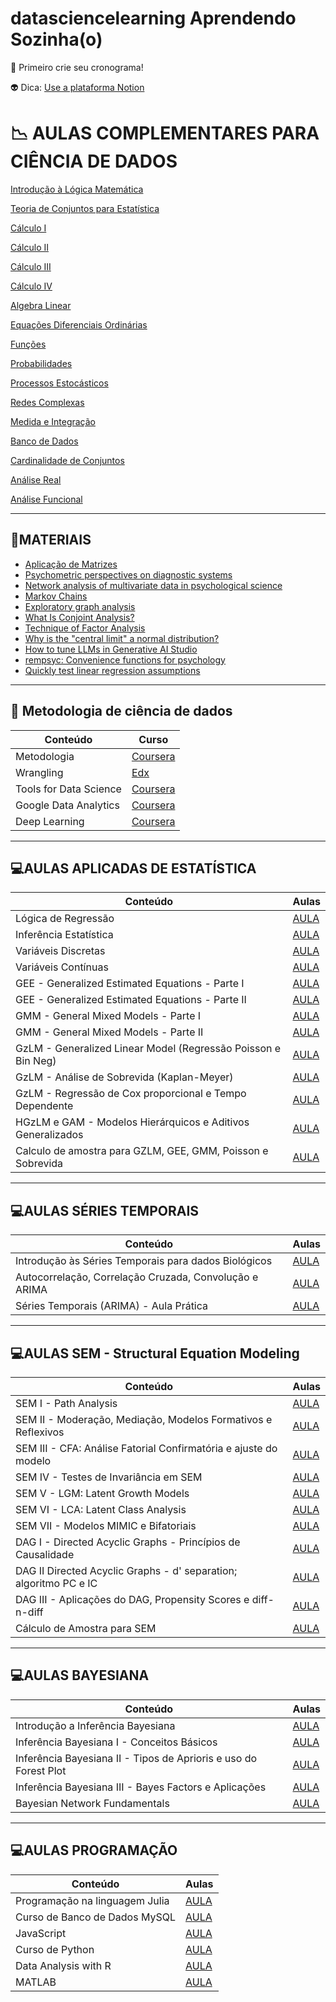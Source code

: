# datasciencelearning Aprendendo Sozinha(o) 

:loudspeaker: Primeiro crie seu cronograma!

:alien: Dica: [Use a plataforma Notion](https://www.youtube.com/watch?v=ltTJ84N_jZY)

# :chart_with_downwards_trend: AULAS COMPLEMENTARES PARA CIÊNCIA DE DADOS

[Introdução à Lógica Matemática](https://www.youtube.com/playlist?list=PL7RjLI0hJPfClF1VUbV6rxEKhisvGKeiI)

[Teoria de Conjuntos para Estatística](https://www.youtube.com/playlist?list=PL5Dg8nFln2eVou0YbxuUiYWmjPuxTLAYe)

[Cálculo I](https://www.youtube.com/playlist?list=PL2D9B691A704C6F7B)

[Cálculo II](https://www.youtube.com/playlist?list=PLxI8Can9yAHfo-IWbd4FZ1sIPuemagUID)

[Cálculo III](https://www.youtube.com/playlist?list=PLAudUnJeNg4ugGUJo52dtgFZ_tCm1Ds5W) 

[Cálculo IV](https://www.youtube.com/playlist?list=PLAudUnJeNg4ssEeZCZ0BOgwflysb7UZmX)

[Algebra Linear](https://www.youtube.com/playlist?list=PLIEzh1OveCVczEZAjhVIVd7Qs-X8ILgnI)

[Equações Diferenciais Ordinárias](https://www.youtube.com/playlist?list=PLo4jXE-LdDTRytDPpzIMnk7TqC0aNmqqS)

[Funções](https://www.youtube.com/playlist?list=PLjCdqxwexy0lM6OunPk3T1HGn0lJXkzyB)

[Probabilidades](https://www.youtube.com/playlist?list=PLSc7xcwCGNh3Ls-WARhH54WwiqB91Kyak)

[Processos Estocásticos](https://www.youtube.com/playlist?list=PLSc7xcwCGNh0jSylDm0QrDJaFTC3vAbvc)

[Redes Complexas](https://www.youtube.com/playlist?list=PLSc7xcwCGNh0HHNJlZBMBK6MzpdwNSzVT)

[Medida e Integração](https://www.youtube.com/playlist?list=PLo4jXE-LdDTQeqe5Nx8BsAop6A6vkqvNS) 

[Banco de Dados](https://www.youtube.com/playlist?list=PLxI8Can9yAHeZcEzZElhxwsQTf9MaG6sS)

[Cardinalidade de Conjuntos](https://www.youtube.com/playlist?list=PL7RjLI0hJPfCb5aclT8L-TW8KFH-kBWvj)

[Análise Real](https://www.youtube.com/playlist?list=PLDeB42P6f8ioB9jIUAogtPwzNb0QqstuF)

[Análise Funcional](https://www.youtube.com/playlist?list=PLo4jXE-LdDTTT2PceC9t0StGzLNIdGfFg)

----

## 📕MATERIAIS 
- [Aplicação de Matrizes](https://eadcampus.spo.ifsp.edu.br/pluginfile.php/29859/mod_resource/content/1/Determinantes.pdf)
- [Psychometric perspectives on diagnostic systems](https://onlinelibrary.wiley.com/doi/10.1002/jclp.20503)
- [Network analysis of multivariate data in psychological science](https://www.nature.com/articles/s43586-021-00055-w)
- [Markov Chains](https://www.youtube.com/watch?v=i3AkTO9HLXo)
- [Exploratory graph analysis](https://journals.plos.org/plosone/article?id=10.1371/journal.pone.0174035&authuser=0)
- [What Is Conjoint Analysis?](https://www.businessnewsdaily.com/6161-conjoint-analysis.html?authuser=0)
- [Technique of Factor Analysis](https://www.nature.com/articles/136297b0?authuser=0)
- [Why is the "central limit" a normal distribution?](https://www.youtube.com/watch?v=d_qvLDhkg00)
- [How to tune LLMs in Generative AI Studio](https://www.youtube.com/watch?v=4A4W03qUTsw)
- [rempsyc: Convenience functions for psychology ](https://joss.theoj.org/papers/10.21105/joss.05466)
- [Quickly test linear regression assumptions](https://cran.r-project.org/web/packages/rempsyc/vignettes/assumptions.html#categorical-predictors) 

-----

## :page_with_curl: Metodologia de ciência de dados 
|  Conteúdo | Curso |
| -----  | -------| 
| Metodologia | [Coursera](https://www.coursera.org/learn/data-science-methodology) |
| Wrangling | [Edx](https://www.edx.org/learn/data-science/harvard-university-data-science-wrangling) |
| Tools for Data Science | [Coursera](https://www.coursera.org/learn/open-source-tools-for-data-science) |
| Google Data Analytics |[Coursera](https://www.coursera.org/professional-certificates/google-data-analytics) | 
| Deep Learning | [Coursera](https://www.coursera.org/specializations/deep-learning) 


-----

## 💻AULAS APLICADAS DE ESTATÍSTICA  
|  Conteúdo | Aulas |
| -----  | -------| 
| Lógica de Regressão | [AULA](https://www.youtube.com/live/clK8Xgw52oI?si=mngMJdg9kJAe1b5T) |
| Inferência Estatística | [AULA](https://www.youtube.com/live/vtxx-Ff1fNc?si=Z6CA2nJMtDOiosh3) |
| Variáveis Discretas | [AULA](https://www.youtube.com/live/xaV4Pc_-bNY?si=YL8B_OtdK3N1oOMk) |
| Variáveis Contínuas | [AULA](https://www.youtube.com/live/Q6XwxKclkyw?si=ejMiq8lv8q8c3lFL) |
| GEE - Generalized Estimated Equations - Parte I | [AULA](https://www.youtube.com/live/ivnW5ic9-XM?si=JVNnXXNc_bDANdWj) |
| GEE - Generalized Estimated Equations - Parte II | [AULA](https://www.youtube.com/live/Ddl7HasY0ag?si=opYG-pcwWsyE-L9D) |
| GMM - General Mixed Models - Parte I | [AULA](https://www.youtube.com/watch?v=0h9gYG5xjh8&list=PLZjaOxYREinsad8uE9WW-dK9FXhG9D3uj&index=7) |
| GMM - General Mixed Models - Parte II | [AULA](https://www.youtube.com/live/W2hvHJM0cNM?si=vsavaeTG8b2Z5-r_) |
| GzLM - Generalized Linear Model (Regressão Poisson e Bin Neg)| [AULA](https://www.youtube.com/watch?v=0RDRYV93LR8&list=PLZjaOxYREinsad8uE9WW-dK9FXhG9D3uj&index=9) |
| GzLM - Análise de Sobrevida (Kaplan-Meyer) | [AULA](https://www.youtube.com/watch?v=efcIdqwmAas&list=PLZjaOxYREinsad8uE9WW-dK9FXhG9D3uj&index=10) |
| GzLM - Regressão de Cox proporcional e Tempo Dependente | [AULA](https://www.youtube.com/watch?v=n-NJhXyo9j4&list=PLZjaOxYREinsad8uE9WW-dK9FXhG9D3uj&index=11) |
| HGzLM e GAM - Modelos Hierárquicos e Aditivos Generalizados | [AULA](https://www.youtube.com/watch?v=PCRm_Z0G7BE&list=PLZjaOxYREinsad8uE9WW-dK9FXhG9D3uj&index=12&t=6s) |
|Calculo de amostra para GZLM, GEE, GMM, Poisson e Sobrevida | [AULA](https://www.youtube.com/watch?v=pYXcsEevqBE&list=PLZjaOxYREinsad8uE9WW-dK9FXhG9D3uj&index=13) |

-------

## 💻AULAS SÉRIES TEMPORAIS 
|  Conteúdo | Aulas |
| -----  | -------| 
| Introdução às Séries Temporais para dados Biológicos | [AULA](https://www.youtube.com/watch?v=jehQdlAdbgw&list=PLZjaOxYREinsad8uE9WW-dK9FXhG9D3uj&index=14) |
| Autocorrelação, Correlação Cruzada, Convolução e ARIMA | [AULA](https://www.youtube.com/watch?v=MgTj19k3r8k&list=PLZjaOxYREinsad8uE9WW-dK9FXhG9D3uj&index=15) |
| Séries Temporais (ARIMA) - Aula Prática | [AULA](https://www.youtube.com/watch?v=qTQ1YDgyByE) |

------------

## 💻AULAS SEM - Structural Equation Modeling  
|  Conteúdo | Aulas |
| -----  | -------| 
| SEM I - Path Analysis | [AULA](https://www.youtube.com/watch?v=poLLVX6Gl1o&list=PLZjaOxYREinsad8uE9WW-dK9FXhG9D3uj&index=16) |
| SEM II - Moderação, Mediação, Modelos Formativos e Reflexivos | [AULA](https://www.youtube.com/watch?v=IsNq1dHir4k&list=PLZjaOxYREinsad8uE9WW-dK9FXhG9D3uj&index=17) |
| SEM III - CFA: Análise Fatorial Confirmatória e ajuste do modelo | [AULA](https://www.youtube.com/watch?v=U8w4QExQub0&list=PLZjaOxYREinsad8uE9WW-dK9FXhG9D3uj&index=18) |
| SEM IV - Testes de Invariância em SEM | [AULA](https://www.youtube.com/watch?v=S9WuOq1Ekkw&list=PLZjaOxYREinsad8uE9WW-dK9FXhG9D3uj&index=19) |
| SEM V - LGM: Latent Growth Models | [AULA](https://www.youtube.com/watch?v=oysL5awiNBs&list=PLZjaOxYREinsad8uE9WW-dK9FXhG9D3uj&index=20) |
| SEM VI - LCA: Latent Class Analysis | [AULA](https://www.youtube.com/watch?v=vNN20ObN044&list=PLZjaOxYREinsad8uE9WW-dK9FXhG9D3uj&index=21) |
| SEM VII - Modelos MIMIC e Bifatoriais | [AULA](https://www.youtube.com/watch?v=vLH0gs0QMUc&list=PLZjaOxYREinsad8uE9WW-dK9FXhG9D3uj&index=22) |
| DAG I - Directed Acyclic Graphs - Princípios de Causalidade | [AULA](https://www.youtube.com/watch?v=w7du7FIcPQo&list=PLZjaOxYREinsad8uE9WW-dK9FXhG9D3uj&index=23) |
| DAG II Directed Acyclic Graphs - d' separation; algoritmo PC e IC | [AULA](https://www.youtube.com/watch?v=whNyDMlMvQA&list=PLZjaOxYREinsad8uE9WW-dK9FXhG9D3uj&index=24) |
| DAG III - Aplicações do DAG, Propensity Scores e diff-n-diff | [AULA](https://www.youtube.com/watch?v=aIx3cJftm14&list=PLZjaOxYREinsad8uE9WW-dK9FXhG9D3uj&index=25) |
| Cálculo de Amostra para SEM | [AULA](https://www.youtube.com/watch?v=ye1CDKyb-iA&list=PLZjaOxYREinsad8uE9WW-dK9FXhG9D3uj&index=26) |

------------------

## 💻AULAS BAYESIANA
|  Conteúdo | Aulas |
| -----  | -------| 
| Introdução a Inferência Bayesiana | [AULA](https://www.youtube.com/watch?v=UJ7BJvxefzk&list=PLZjaOxYREintQo6U6Mr6PKQ5dIWfEP3n7&index=33) |
| Inferência Bayesiana I - Conceitos Básicos | [AULA](https://www.youtube.com/watch?v=qfe458Op5hI&list=PLZjaOxYREinsad8uE9WW-dK9FXhG9D3uj&index=27&t=1s) |
| Inferência Bayesiana II - Tipos de Aprioris e uso do Forest Plot | [AULA](https://www.youtube.com/watch?v=rHgWnKGqwns&list=PLZjaOxYREinsad8uE9WW-dK9FXhG9D3uj&index=28) |
| Inferência Bayesiana III - Bayes Factors e Aplicações | [AULA](https://www.youtube.com/watch?v=Bytor5UVVDw&list=PLZjaOxYREinsad8uE9WW-dK9FXhG9D3uj&index=29) |
| Bayesian Network Fundamentals | [AULA](https://www.youtube.com/playlist?list=PLIG2x2RJ_4LTasHbAK2-3VrW4twTFvxe7) | 

----------------

## 💻AULAS PROGRAMAÇÃO
|  Conteúdo | Aulas |
| -----  | -------| 
| Programação na linguagem Julia  | [AULA](https://www.youtube.com/playlist?list=PL5TJqBvpXQv4cAynxaIyclmpZ95g-gtqQ) |
| Curso de Banco de Dados MySQL | [AULA](https://www.youtube.com/playlist?list=PLHz_AreHm4dkBs-795Dsgvau_ekxg8g1r) |
| JavaScript  | [AULA](https://www.youtube.com/playlist?list=PLntvgXM11X6pi7mW0O4ZmfUI1xDSIbmTm) |
| Curso de Python | [AULA](https://www.youtube.com/playlist?list=PLHz_AreHm4dlKP6QQCekuIPky1CiwmdI6) |
| Data Analysis with R | [AULA](https://www.coursera.org/specializations/statistics) |
| MATLAB | [AULA](https://www.youtube.com/playlist?list=PLlx81VEju6qAUUSE3M6NlFoFnrSSqR59-) |

